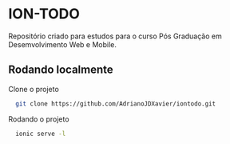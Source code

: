 # ION-TODO

Repositório criado para estudos para o curso Pós Graduação em Desemvolvimento Web e Mobile.




## Rodando localmente

Clone o projeto

```bash
  git clone https://github.com/AdrianoJDXavier/iontodo.git
```

Rodando o projeto

```bash
  ionic serve -l
```